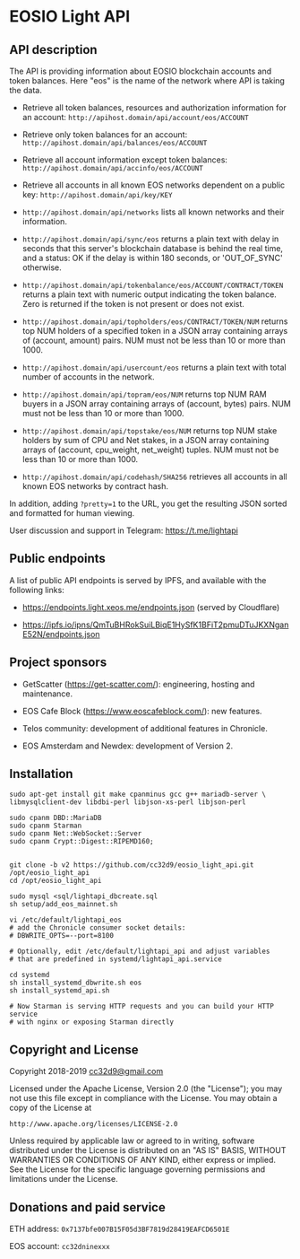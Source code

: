 # EOSIO Light API

## API description

The API is providing information about EOSIO blockchain accounts and
token balances. Here "eos" is the name of the network where API is
taking the data.

* Retrieve all token balances, resources and authorization information
 for an account: `http://apihost.domain/api/account/eos/ACCOUNT`

* Retrieve only token balances for an account:
  `http://apihost.domain/api/balances/eos/ACCOUNT`

* Retrieve all account information except token balances:
  `http://apihost.domain/api/accinfo/eos/ACCOUNT`

* Retrieve all accounts in all known EOS networks dependent on a public key:
 `http://apihost.domain/api/key/KEY`

* `http://apihost.domain/api/networks` lists all known networks and
  their information.

* `http://apihost.domain/api/sync/eos` returns a plain text with delay
  in seconds that this server's blockchain database is behind the real
  time, and a status: OK if the delay is within 180 seconds, or
  'OUT_OF_SYNC' otherwise.

* `http://apihost.domain/api/tokenbalance/eos/ACCOUNT/CONTRACT/TOKEN`
  returns a plain text with numeric output indicating the token
  balance. Zero is returned if the token is not present or does not
  exist.

* `http://apihost.domain/api/topholders/eos/CONTRACT/TOKEN/NUM` returns
  top NUM holders of a specified token in a JSON array containing arrays
  of (account, amount) pairs. NUM must not be less than 10 or more than
  1000.

* `http://apihost.domain/api/usercount/eos`
  returns a plain text with total number of accounts in the network.

* `http://apihost.domain/api/topram/eos/NUM` returns top NUM RAM buyers
  in a JSON array containing arrays of (account, bytes) pairs. NUM must
  not be less than 10 or more than 1000.

* `http://apihost.domain/api/topstake/eos/NUM` returns top NUM stake
  holders by sum of CPU and Net stakes, in a JSON array containing
  arrays of (account, cpu_weight, net_weight) tuples. NUM must not be
  less than 10 or more than 1000.

* `http://apihost.domain/api/codehash/SHA256` retrieves all accounts in
  all known EOS networks by contract hash.
 

In addition, adding `?pretty=1` to the URL, you get the resulting JSON
sorted and formatted for human viewing.


User discussion and support in Telegram: https://t.me/lightapi


## Public endpoints

A list of public API endpoints is served by IPFS, and available with the
following links:

* https://endpoints.light.xeos.me/endpoints.json  (served by Cloudflare)

* https://ipfs.io/ipns/QmTuBHRokSuiLBiqE1HySfK1BFiT2pmuDTuJKXNganE52N/endpoints.json


## Project sponsors

* GetScatter (https://get-scatter.com/): engineering, hosting and maintenance.

* EOS Cafe Block (https://www.eoscafeblock.com/): new features.

* Telos community: development of additional features in Chronicle.

* EOS Amsterdam and Newdex: development of Version 2.


## Installation

```
sudo apt-get install git make cpanminus gcc g++ mariadb-server \
libmysqlclient-dev libdbi-perl libjson-xs-perl libjson-perl

sudo cpanm DBD::MariaDB
sudo cpanm Starman
sudo cpanm Net::WebSocket::Server
sudo cpanm Crypt::Digest::RIPEMD160;


git clone -b v2 https://github.com/cc32d9/eosio_light_api.git /opt/eosio_light_api
cd /opt/eosio_light_api

sudo mysql <sql/lightapi_dbcreate.sql
sh setup/add_eos_mainnet.sh

vi /etc/default/lightapi_eos
# add the Chronicle consumer socket details:
# DBWRITE_OPTS=--port=8100

# Optionally, edit /etc/default/lightapi_api and adjust variables
# that are predefined in systemd/lightapi_api.service

cd systemd
sh install_systemd_dbwrite.sh eos
sh install_systemd_api.sh

# Now Starman is serving HTTP requests and you can build your HTTP service
# with nginx or exposing Starman directly
```




## Copyright and License

Copyright 2018-2019 cc32d9@gmail.com

Licensed under the Apache License, Version 2.0 (the "License");
you may not use this file except in compliance with the License.
You may obtain a copy of the License at

    http://www.apache.org/licenses/LICENSE-2.0

Unless required by applicable law or agreed to in writing, software
distributed under the License is distributed on an "AS IS" BASIS,
WITHOUT WARRANTIES OR CONDITIONS OF ANY KIND, either express or implied.
See the License for the specific language governing permissions and
limitations under the License.


## Donations and paid service

ETH address: `0x7137bfe007B15F05d3BF7819d28419EAFCD6501E`

EOS account: `cc32dninexxx`
